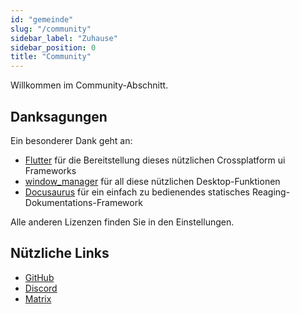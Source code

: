 ```yaml
---
id: "gemeinde"
slug: "/community"
sidebar_label: "Zuhause"
sidebar_position: 0
title: "Community"
---
```


Willkommen im Community-Abschnitt.

## Danksagungen

Ein besonderer Dank geht an:

* [Flutter](https://github.com/flutter/flutter) für die Bereitstellung dieses nützlichen Crossplatform ui Frameworks
* [window_manager](https://github.com/leanflutter/window_manager) für all diese nützlichen Desktop-Funktionen
* [Docusaurus](https://github.com/facebook/docusaurus) für ein einfach zu bedienendes statisches Reaging-Dokumentations-Framework

Alle anderen Lizenzen finden Sie in den Einstellungen.

## Nützliche Links

* [GitHub](https://github.com/LinwoodDev/Butterfly)
* [Discord](https://go.linwood.dev/discord)
* [Matrix](https://go.linwood.dev/matrix)
